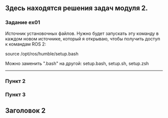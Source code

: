 ## Здесь находятся решения задач модуля 2.

### Задание ex01
Источник установочных файлов.
Нужно будет запускать эту команду в каждом новом источнике, который я открываю, чтобы получить доступ к командам ROS 2:

source /opt/ros/humble/setup.bash

Можно заменить ".bash" на другой: setup.bash, setup.sh, setup.zsh
_________________________


### Пункт 2
### Пункт 3

## Заголовок 2

